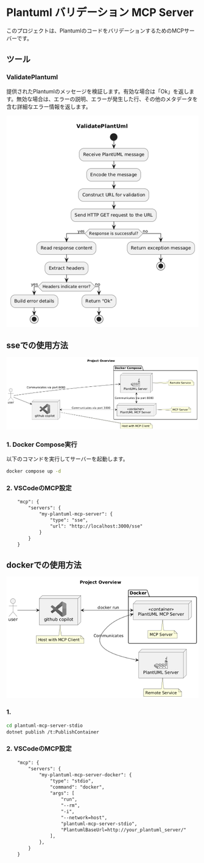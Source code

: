 # Plantuml バリデーション MCP Server

このプロジェクトは、PlantumlのコードをバリデーションするためのMCPサーバーです。

## ツール
### ValidatePlantuml
提供されたPlantumlのメッセージを検証します。有効な場合は「Ok」を返します。無効な場合は、エラーの説明、エラーが発生した行、その他のメタデータを含む詳細なエラー情報を返します。

![validatePlantuml](./docs/ValidatePlantUml.png)


## sseでの使用方法

![overview-sse](./docs/overview-sse.png)

### 1. Docker Compose実行
以下のコマンドを実行してサーバーを起動します。

```bash
docker compose up -d
```

### 2. VSCodeのMCP設定

```json: settings.json
    "mcp": {
        "servers": {
            "my-plantuml-mcp-server": {
                "type": "sse",
                "url": "http://localhost:3000/sse"
            }
        }
    }
```
## dockerでの使用方法

![overview-docker](./docs/overview-docker.png)
### 1. 
```bash
cd plantuml-mcp-server-stdio
dotnet publish /t:PublishContainer
```

### 2. VSCodeのMCP設定

```json: settings.json
    "mcp": {
        "servers": {
            "my-plantuml-mcp-server-docker": {
                "type": "stdio",
                "command": "docker",
                "args": [
                    "run",
                    "--rm",
                    "-i",
                    "--network=host",
                    "plantuml-mcp-server-stdio",
                    "PlantumlBaseUrl=http://your_plantuml_server/"
                ],
            },
        }
    }
```